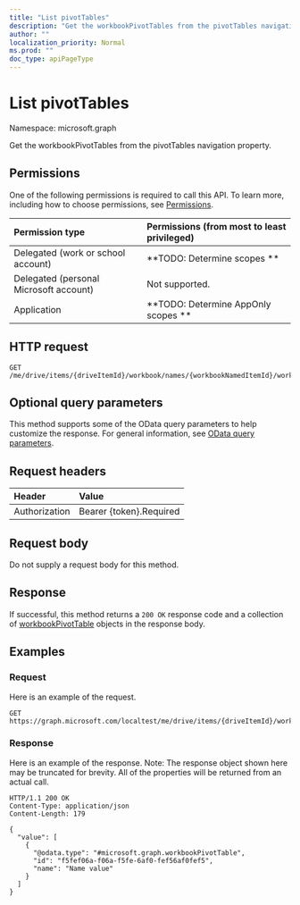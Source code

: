 ```yaml
---
title: "List pivotTables"
description: "Get the workbookPivotTables from the pivotTables navigation property."
author: ""
localization_priority: Normal
ms.prod: ""
doc_type: apiPageType
---
```


# List pivotTables

Namespace: microsoft.graph

Get the workbookPivotTables from the pivotTables navigation property.

## Permissions
One of the following permissions is required to call this API. To learn more, including how to choose permissions, see [Permissions](/concepts/permissions-reference.md).

|Permission type|Permissions (from most to least privileged)|
|:---|:---|
|Delegated (work or school account)|**TODO: Determine scopes **|
|Delegated (personal Microsoft account)|Not supported.|
|Application|**TODO: Determine AppOnly scopes **|

## HTTP request
<!-- {
  "blockType": "ignored"
}
-->
``` http
GET /me/drive/items/{driveItemId}/workbook/names/{workbookNamedItemId}/worksheet/pivotTables
```

## Optional query parameters
This method supports some of the OData query parameters to help customize the response. For general information, see [OData query parameters](/graph/query-parameters).

## Request headers
|Header|Value|
|:---|:---|
|Authorization|Bearer {token}.Required|

## Request body
Do not supply a request body for this method.

## Response
If successful, this method returns a `200 OK` response code and a collection of [workbookPivotTable](../resources/workbookpivottable.md) objects in the response body.

## Examples

### Request
Here is an example of the request.
<!-- {
  "blockType": "request",
  "name": "get_workbookpivottable"
}
-->
``` http
GET https://graph.microsoft.com/localtest/me/drive/items/{driveItemId}/workbook/names/{workbookNamedItemId}/worksheet/pivotTables
```

### Response
Here is an example of the response. Note: The response object shown here may be truncated for brevity. All of the properties will be returned from an actual call.
<!-- {
  "blockType": "response",
  "truncated": true,
  "@odata.type": "collection(microsoft.graph.workbookpivottable)"
}
-->
``` http
HTTP/1.1 200 OK
Content-Type: application/json
Content-Length: 179

{
  "value": [
    {
      "@odata.type": "#microsoft.graph.workbookPivotTable",
      "id": "f5fef06a-f06a-f5fe-6af0-fef56af0fef5",
      "name": "Name value"
    }
  ]
}
```

